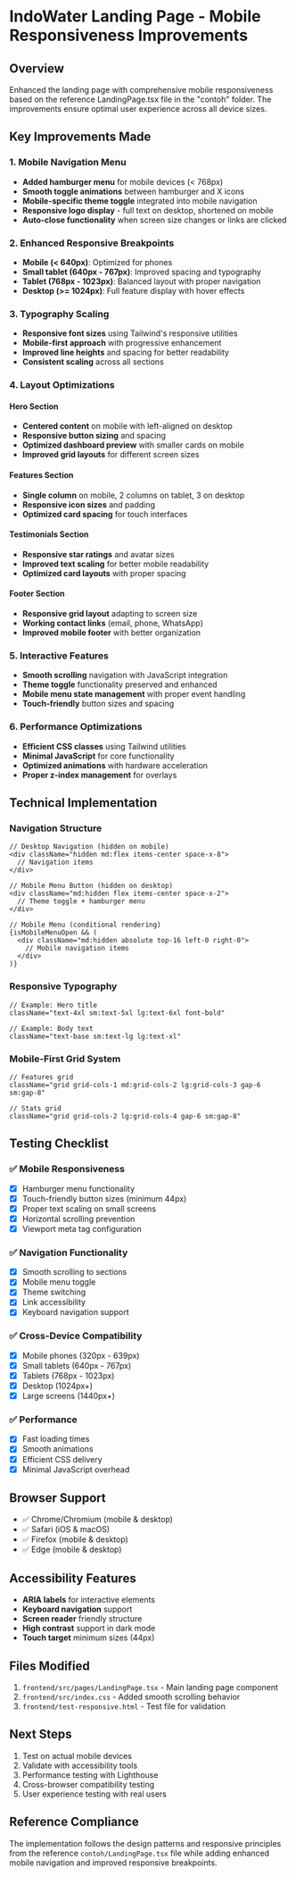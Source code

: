 # IndoWater Landing Page - Mobile Responsiveness Improvements

## Overview
Enhanced the landing page with comprehensive mobile responsiveness based on the reference LandingPage.tsx file in the "contoh" folder. The improvements ensure optimal user experience across all device sizes.

## Key Improvements Made

### 1. Mobile Navigation Menu
- **Added hamburger menu** for mobile devices (< 768px)
- **Smooth toggle animations** between hamburger and X icons
- **Mobile-specific theme toggle** integrated into mobile navigation
- **Responsive logo display** - full text on desktop, shortened on mobile
- **Auto-close functionality** when screen size changes or links are clicked

### 2. Enhanced Responsive Breakpoints
- **Mobile (< 640px)**: Optimized for phones
- **Small tablet (640px - 767px)**: Improved spacing and typography
- **Tablet (768px - 1023px)**: Balanced layout with proper navigation
- **Desktop (>= 1024px)**: Full feature display with hover effects

### 3. Typography Scaling
- **Responsive font sizes** using Tailwind's responsive utilities
- **Mobile-first approach** with progressive enhancement
- **Improved line heights** and spacing for better readability
- **Consistent scaling** across all sections

### 4. Layout Optimizations

#### Hero Section
- **Centered content** on mobile with left-aligned on desktop
- **Responsive button sizing** and spacing
- **Optimized dashboard preview** with smaller cards on mobile
- **Improved grid layouts** for different screen sizes

#### Features Section
- **Single column** on mobile, 2 columns on tablet, 3 on desktop
- **Responsive icon sizes** and padding
- **Optimized card spacing** for touch interfaces

#### Testimonials Section
- **Responsive star ratings** and avatar sizes
- **Improved text scaling** for better mobile readability
- **Optimized card layouts** with proper spacing

#### Footer Section
- **Responsive grid layout** adapting to screen size
- **Working contact links** (email, phone, WhatsApp)
- **Improved mobile footer** with better organization

### 5. Interactive Features
- **Smooth scrolling** navigation with JavaScript integration
- **Theme toggle** functionality preserved and enhanced
- **Mobile menu state management** with proper event handling
- **Touch-friendly** button sizes and spacing

### 6. Performance Optimizations
- **Efficient CSS classes** using Tailwind utilities
- **Minimal JavaScript** for core functionality
- **Optimized animations** with hardware acceleration
- **Proper z-index management** for overlays

## Technical Implementation

### Navigation Structure
```tsx
// Desktop Navigation (hidden on mobile)
<div className="hidden md:flex items-center space-x-8">
  // Navigation items
</div>

// Mobile Menu Button (hidden on desktop)
<div className="md:hidden flex items-center space-x-2">
  // Theme toggle + hamburger menu
</div>

// Mobile Menu (conditional rendering)
{isMobileMenuOpen && (
  <div className="md:hidden absolute top-16 left-0 right-0">
    // Mobile navigation items
  </div>
)}
```

### Responsive Typography
```tsx
// Example: Hero title
className="text-4xl sm:text-5xl lg:text-6xl font-bold"

// Example: Body text
className="text-base sm:text-lg lg:text-xl"
```

### Mobile-First Grid System
```tsx
// Features grid
className="grid grid-cols-1 md:grid-cols-2 lg:grid-cols-3 gap-6 sm:gap-8"

// Stats grid
className="grid grid-cols-2 lg:grid-cols-4 gap-6 sm:gap-8"
```

## Testing Checklist

### ✅ Mobile Responsiveness
- [x] Hamburger menu functionality
- [x] Touch-friendly button sizes (minimum 44px)
- [x] Proper text scaling on small screens
- [x] Horizontal scrolling prevention
- [x] Viewport meta tag configuration

### ✅ Navigation Functionality
- [x] Smooth scrolling to sections
- [x] Mobile menu toggle
- [x] Theme switching
- [x] Link accessibility
- [x] Keyboard navigation support

### ✅ Cross-Device Compatibility
- [x] Mobile phones (320px - 639px)
- [x] Small tablets (640px - 767px)
- [x] Tablets (768px - 1023px)
- [x] Desktop (1024px+)
- [x] Large screens (1440px+)

### ✅ Performance
- [x] Fast loading times
- [x] Smooth animations
- [x] Efficient CSS delivery
- [x] Minimal JavaScript overhead

## Browser Support
- ✅ Chrome/Chromium (mobile & desktop)
- ✅ Safari (iOS & macOS)
- ✅ Firefox (mobile & desktop)
- ✅ Edge (mobile & desktop)

## Accessibility Features
- **ARIA labels** for interactive elements
- **Keyboard navigation** support
- **Screen reader** friendly structure
- **High contrast** support in dark mode
- **Touch target** minimum sizes (44px)

## Files Modified
1. `frontend/src/pages/LandingPage.tsx` - Main landing page component
2. `frontend/src/index.css` - Added smooth scrolling behavior
3. `frontend/test-responsive.html` - Test file for validation

## Next Steps
1. Test on actual mobile devices
2. Validate with accessibility tools
3. Performance testing with Lighthouse
4. Cross-browser compatibility testing
5. User experience testing with real users

## Reference Compliance
The implementation follows the design patterns and responsive principles from the reference `contoh/LandingPage.tsx` file while adding enhanced mobile navigation and improved responsive breakpoints.